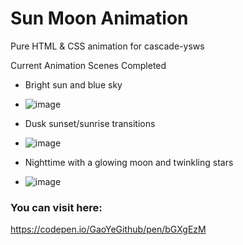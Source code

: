# Sun Moon Animation

Pure HTML & CSS animation for cascade-ysws

Current Animation Scenes Completed
- Bright sun and blue sky
- ![image](https://github.com/user-attachments/assets/a23ad51f-65e6-47c8-8b32-52e237064af3)

- Dusk sunset/sunrise transitions
- ![image](https://github.com/user-attachments/assets/b9923520-d270-469c-bb5c-9e6ba53c0879)

- Nighttime with a glowing moon and twinkling stars
- ![image](https://github.com/user-attachments/assets/89351994-8742-445c-a6ff-9489c3d50232)


### You can visit here:
https://codepen.io/GaoYeGithub/pen/bGXgEzM
